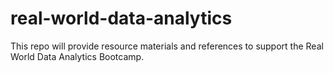 # real-world-data-analytics
This repo will provide resource materials and references to support the Real World Data Analytics Bootcamp. 
